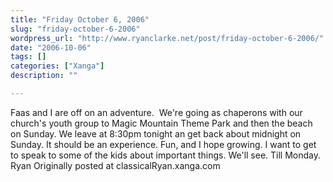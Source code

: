 ```yaml
---
title: "Friday October 6, 2006"
slug: "friday-october-6-2006"
wordpress_url: "http://www.ryanclarke.net/post/friday-october-6-2006/"
date: "2006-10-06"
tags: []
categories: ["Xanga"]
description: ""

---
```


Faas and I are off on an adventure.  We're going as chaperons with our church's youth group to Magic Mountain Theme Park and then the beach on Sunday. We leave at 8:30pm tonight an get back about midnight on Sunday. It should be an experience. Fun, and I hope growing. I want to get to speak to some of the kids about important things. We'll see.
Till Monday.
Ryan
Originally posted at classicalRyan.xanga.com
